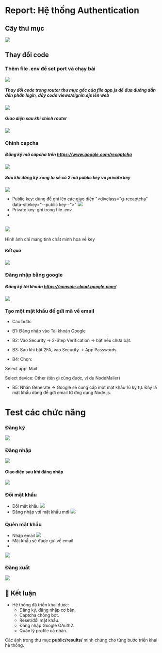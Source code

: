 # Report: Hệ thống Authentication
## Cây thư mục
![](public/results/caythumuc.png)  

## Thay đổi code

### Thêm file .env để set port và chạy bài
![](public/results/them_env.png)  

##### Thay đổi code trong router thư mục gốc của file app.js để đưa đường dẫn đến phần login, đẩy code views/signin.ejs lên web
![](public/results/fix_router.png)  

##### Giao diện sau khi chỉnh router
![](public/results/home_1.png)  

### Chỉnh capcha
##### Đăng ký mã capcha trên https://www.google.com/recaptcha
![](public/results/create_capcha.png)  

##### Sau khi đăng ký xong ta sẽ có 2 mã public key và private key 
![](public/results/public_secret_key.png)  
- Public key: dùng để ghi lên các giao diện  "<divclass="g-recaptcha" data-sitekey="--public key--"></div>"
![](public/results/public_key.png)
- Private key: ghi trong file .env
- 
![](public/results/private_key.png)
-
Hình ảnh chỉ mang tính chất minh họa về key

##### Kết quả
![](public/results/capcha_result.png)  

### Đăng nhập bằng google

##### Đăng ký tài khoản https://console.cloud.google.com/
![](public/results/create_Oauth2.png) 

### Tạo một mật khẩu để gửi mã về email

- Các bước
+ B1: Đăng nhập vào Tài khoản Google

+ B2: Vào Security → 2-Step Verification → bật nếu chưa bật.

+ B3: Sau khi bật 2FA, vào Security → App Passwords.

+ B4: Chọn:

Select app: Mail

Select device: Other (tên gì cũng được, ví dụ NodeMailer)

+ B5: Nhấn Generate → Google sẽ cung cấp một mật khẩu 16 ký tự.
Đây là mật khẩu dùng để gửi email từ ứng dụng Node.js.

# Test các chức năng



### Đăng ký
![](public/results/regist.png) 

### Đăng nhập
![](public/results/login.png) 
#### Giao diện sau khi đăng nhập
![](public/results/profile.png) 



### Đổi mật khẩu
- Đổi mật khẩu
![](public/results/change_pass.png)
- Đăng nhập với mật khẩu mới
![](public/results/login_with_new_pass.png)



### Quên mật khẩu
- Nhập email 
![](public/results/fogotpass.png)
- Mật khẩu sẽ được gửi về email
- 
![](public/results/new_pass.png)



### Đăng xuất
![](public/results/sign_out.png) 


## 🚀 Kết luận

- Hệ thống đã triển khai được:
  - Đăng ký, đăng nhập cơ bản.  
  - Captcha chống bot.  
  - Reset/đổi mật khẩu.  
  - Đăng nhập Google OAuth2.  
  - Quản lý profile cá nhân.  

Các ảnh trong thư mục **public/results/** minh chứng cho từng bước triển khai hệ thống.
